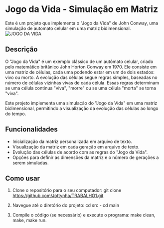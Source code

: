 # Jogo da Vida - Simulação em Matriz

Este é um projeto que implementa o "Jogo da Vida" de John Conway, uma simulação de automato celular em uma matriz bidimensional.
![JOGO DA VIDA](https://res.cloudinary.com/practicaldev/image/fetch/s--zzjhiEgj--/c_limit%2Cf_auto%2Cfl_progressive%2Cq_auto%2Cw_800/https://dev-to-uploads.s3.amazonaws.com/uploads/articles/o6kefkya5x9wfz94hmku.png)

## Descrição

O "Jogo da Vida" é um exemplo clássico de um autômato celular, criado pelo matemático britânico John Horton Conway em 1970. Ele consiste em uma matriz de células, cada uma podendo estar em um de dois estados: vivo ou morto. A evolução das células segue regras simples, baseadas no número de células vizinhas vivas de cada célula. Essas regras determinam se uma célula continua "viva", "morre" ou se uma célula "morta" se torna "viva".

Este projeto implementa uma simulação do "Jogo da Vida" em uma matriz bidimensional, permitindo a visualização da evolução das células ao longo do tempo.

## Funcionalidades

- Inicialização da matriz personalizada em arquivo de texto.
- Visualização da matriz em cada geração em arquivo de texto.
- Evolução das células de acordo com as regras do "Jogo da Vida".
- Opções para definir as dimensões da matriz e o número de gerações a serem simuladas.

## Como usar

1. Clone o repositório para o seu computador: git clone https://github.com/Jottynha/TRABALHO1.git

2. Navegue até o diretório do projeto: cd src - cd main

3. Compile o código (se necessário) e execute o programa: make clean, make, make run.


   



